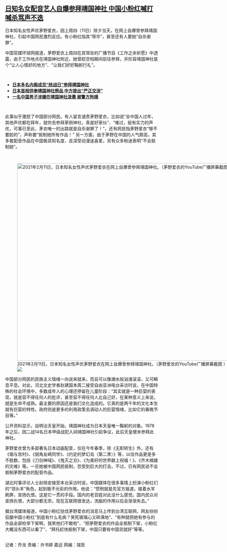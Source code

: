 <!--1613486932000-->
[日知名女配音艺人自爆参拜靖国神社  中国小粉红喊打喊杀骂声不迭](https://www.rfa.org/mandarin/yataibaodao/junshiwaijiao/ql2-02162021074826.html)
------

<p>日本知名女性声优茅野爱衣，因上周四（11日）除夕当天，在网上自爆曾参拜靖国神社，引起中国网民激烈反应。有小粉红指其“辱华”，甚至还有人要她“自杀谢罪”。</p><p>中国官媒环球网报道，茅野爱衣上周四在其常驻的广播节目《工作之余祈愿》中透露，由于工作地点在靖国神社附近，她曾趁空档期间前往参拜，并形容靖国神社是个“让人心情好的地方”、“让我们好好鞠躬行礼”。</p><p><br/></p><ul><li><span class="discreet"><span><span class="result-title"><strong><a href="https://www.rfa.org/mandarin/Xinwen/6-08172020145852.html">日本多名内阁成员“终战日”参拜靖国神社</a></strong></span></span></span></li><li><span class="discreet"><span><span class="result-title"><strong><a href="https://www.rfa.org/mandarin/Xinwen/2-10172019143621.html">日本首相供奉靖国神社祭品 中方提出“严正交涉”</a></strong></span></span></span></li><li><span class="discreet"><span><span class="result-title"><a href="https://www.rfa.org/mandarin/Xinwen/2-08192019135917.html"><strong>一名中国男子涉嫌在靖国神社泼墨 被警方拘捕</strong></a></span></span></span></li></ul><p><br/></p><p>此事似乎激怒了中国部分网民。有人留言谴责茅野爱衣，比如说“全中国人过年，其他声优都在拜年，就你去参拜茅厕神社，真是好家伙”、“难过，挺有实力的声优，可事已至此，茅衣唯一的出路就是自杀谢罪了！”，还有网民指茅野爱衣“够不要脸的”，声称要“抵制她所有作品！” 另一方面，由于茅野在中国的人气颇高，其多套配音作品在中国极具知名度，且深受动漫迷喜爱，另有众多粉迷表明“不会抵制她”。</p><p><br/></p><p><figure class="image-richtext image-inline captioned" style="width:1158px;"><img alt="2021年2月11日，日本知名女性声优茅野爱衣在网上自爆曾参拜靖国神社。（茅野爱衣的YouTube广播屏幕截图 ）" height="652" src="https://www.rfa.org/mandarin/yataibaodao/junshiwaijiao/ql2-02162021074826.html/untitled-1.jpg/@@images/1a28c621-08bd-4e83-8a2c-c490047274d0.jpeg" title="Untitled-1.jpg" width="1158"/><figcaption class="image-caption">2021年2月11日，日本知名女性声优茅野爱衣在网上自爆曾参拜靖国神社。（茅野爱衣的YouTube广播屏幕截图 ）</figcaption><small></small><div id="zoomattribute"><a data-caption="2021年2月11日，日本知名女性声优茅野爱衣在网上自爆曾参拜靖国神社。（茅野爱衣的YouTube广播屏幕截图 ）" data-fancybox="" href="https://www.rfa.org/mandarin/yataibaodao/junshiwaijiao/ql2-02162021074826.html/untitled-1.jpg" id="single_image" title="2021年2月11日，日本知名女性声优茅野爱衣在网上自爆曾参拜靖国神社。（茅野爱衣的YouTube广播屏幕截图 ）"><img src="/++plone++rfa-resources/img/icon-zoom.png"/></a></div></figure></p><p>中国部分网民的民族主义情绪一向说来就来，而且可以像潮水般汹涌滚滚，又可瞬息平息。对此，河北文史学者赵建国本周二接受自由亚洲电台采访时说，在中国特殊的社会环境中，多数成年人的心理还停留在儿童阶段：“其实就是一种巨婴的表现，就是容不得任何人的批评，甚至容不得任何人比自己好，在某种意义上来说，就是生命不成熟。最主要的原因还是我们文化造成的。它真的是两千年的文化本生就有巨婴的特性。政府则是更多的利用政策去调动人的巨婴情绪，比如它的春晚节目等。”</p><p>公开资料显示，自明治天皇开始，靖国神社成为日本天皇唯一鞠躬的对象。1978年之后，因二战14名日本甲级战犯入祠靖国神社引起争议，此后天皇便未参拜此神社。</p><p>茅野爱衣曾为多部著名日本动画配音，仅在今年春季，除《无职转生》外，还有《堀与宫村》、《弱角友崎同学》、《约定的梦幻岛（第二季）》等，以往作品更是多不胜数，包括《刀剑神域》、《鬼灭之刃》、《为美好的世界献上祝福！》、《齐木楠雄的灾难》等。一旦她被中国网民抵制，恐受到巨大的打击。不过，已有网民说不会抵制茅野爱衣的配音作品。</p><p>湖北时事评论人士赵晓安接受本台采访时说，中国媒体在很多事情上扮演小粉红们的“领头羊”角色，起到极不光彩的作用。他说：“惯例就是先官方报道，接着水军刷屏，宣扬仇恨。这是它一贯的手段。国内的老百姓对此没什么感觉。国内民众对宣扬仇恨，大部分都无奈。现在互联网很发达，洗脑的作用以后会渐渐失去。”</p><p>据台湾媒体报道，中国小粉红挞伐茅野爱衣的消息马上传到台湾互联网，网友纷纷狂酸中国小粉红“到底有什么毛病？笑死玻璃心又碎满地”、“有种就把她有参与的作品全部检举下架啊，我笑他们不敢啦”、“把茅野爱衣的作品全抵制下架，小粉红大概没东西可以看了”、“拜托赶快抵制下架，中国只要有中国货就好”等等。</p><p><br/>记者：乔龙 责编：许书婷 嘉远 网编：瑞哲</p><p></p>
